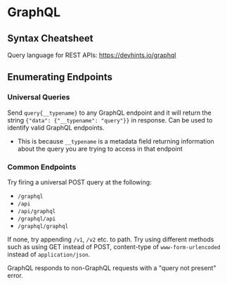 # GraphQL

## Syntax Cheatsheet

Query language for REST APIs: https://devhints.io/graphql


## Enumerating Endpoints

### Universal Queries

Send `query{__typename}` to any GraphQL endpoint and it will return the string `{"data": {"__typename": "query"}}` in response. Can be used to identify valid GraphQL endpoints.
- This is because `__typename` is a metadata field returning information about the query you are trying to access in that endpoint


### Common Endpoints

Try firing a universal POST query at the following:
- `/graphql`
- `/api`
- `/api/graphql`
- `/graphql/api`
- `/graphql/graphql`

If none, try appending `/v1`, `/v2` etc. to path. Try using different methods such as using GET instead of POST, content-type of `www-form-urlencoded` instead of `application/json`.

GraphQL responds to non-GraphQL requests with a "query not present" error.